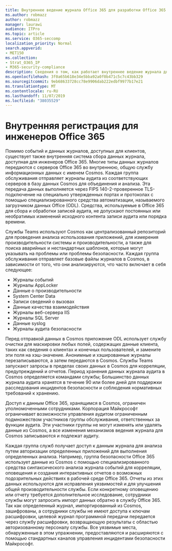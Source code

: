 ```yaml
---
title: Внутреннее ведение журнала Office 365 для разработки Office 365
ms.author: robmazz
author: robmazz
manager: laurawi
audience: ITPro
ms.topic: article
ms.service: O365-seccomp
localization_priority: Normal
search.appverid:
- MET150
ms.collection:
- Strat_O365_IP
- M365-security-compliance
description: Сведения о том, как работает внутреннее ведение журнала для инженеров отдела Office 365.
ms.openlocfilehash: 3f0a65b618e34e5bba92a0f0b471c5c7c43bb329
ms.sourcegitcommit: 9eb68633728cc78e9906dab222edbf9977b17e21
ms.translationtype: MT
ms.contentlocale: ru-RU
ms.lasthandoff: 11/07/2019
ms.locfileid: "38035529"
---
```

# <a name="internal-logging-for-office-365-engineering"></a>Внутренняя регистрация для инженеров Office 365

Помимо событий и данных журналов, доступных для клиентов, существует также внутренняя система сбора данных журнала, доступная для инженеров Office 365. Многие типы данных журналов передаются с серверов Office 365 во внутреннюю, общую службу информационных данных с именем Cosmos. Каждая группа обслуживания отправляет журналы аудита из соответствующих серверов в базу данных Cosmos для объединения и анализа. Эта передача данных выполняется через FIPS 140-2-проверенное TLS-подключение на специально утвержденных портах и протоколах с помощью специализированного средства автоматизации, называемого загрузчиком данных Office (ODL). Средства, используемые в Office 365 для сбора и обработки записей аудита, не допускают постоянных или необратимых изменений исходного контента записи аудита или порядка времени.

Службы Teams используют Cosmos как централизованный репозиторий для проведения анализа использования приложений, для измерения производительности системы и производительности, а также для поиска аварийных и нестандартных шаблонов, которые могут указывать на проблемы или проблемы безопасности. Каждая группа обслуживания отправляет базовые файлы журналов в Cosmos, в зависимости от того, что они анализируются, что часто включает в себя следующее:

- Журналы событий
- Журналы AppLocker
- Данные о производительности
- System Center Data
- Записи сведений о вызовах
- Данные качества взаимодействия
- Журналы веб-сервера IIS
- Журналы SQL Server
- Данные syslog
- Журналы аудита безопасности

Перед отправкой данных в Cosmos приложение ODL использует службу очистки для маскировки любых полей, содержащих данные клиента, таких как сведения о клиентах и конечных пользователей, и замените эти поля на хэш-значение. Анонимные и хэшированные журналы перезаписываются, а затем передаются в Cosmos. Службы Teams запускают запросы в пределах своих данных в Cosmos для корреляции, предупреждений и отчетов. Период хранения данных журнала аудита в Cosmos определяется командами службы; Большинство данных журнала аудита хранятся в течение 90 или более дней для поддержки расследования инцидентов безопасности и соблюдения нормативных требований к хранению.

Доступ к данным Office 365, хранящимся в Cosmos, ограничен уполномоченными сотрудниками. Корпорация Майкрософт ограничивает возможности управления аудитом ограниченным подмножеством участников группы обслуживания, ответственных за функции аудита. Эти участники группы не могут изменять или удалять данные из Cosmos, а все изменения механизмов ведения журнала для Cosmos записываются и подлежат аудиту.

Каждая группа служб получает доступ к данным журнала для анализа путем авторизации определенных приложений для выполнения определенных анализа. Например, группа безопасности Office 365 использует данные из Cosmos с помощью специализированного средства синтаксического анализа журнала событий для корреляции, оповещения и создания интерактивных отчетов о возможных подозрительных действиях в рабочей среде Office 365. Отчеты из этих данных используются для исправления уязвимостей и для улучшения общей производительности службы. Если конкретному оповещению или отчету требуется дополнительное исследование, сотрудники службы могут запросить импорт данных обратно в службу Office 365. Так как определенный журнал, импортированный из Cosmos, зашифрованы, а сотрудники службы не имеют доступа к ключам расшифровки, целевой журнал программной передачи передается через службу расшифровки, возвращающую результаты с областью авторизованному персоналу службы. Все уязвимые места, обнаруженные в этом упражнении, предоставляются и расширяются с помощью стандартных каналов управления инцидентами безопасности Майкрософт.

